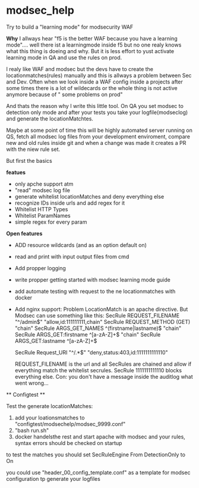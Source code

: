 # modsec_help
Try to build a "learning mode" for modsecurity WAF 

**Why**
I allways hear "f5 is the better WAF because you have a learning mode".... well there ist a learningmode inside f5 but no one realy knows what this thing is doeing and why.
But it is less effort to yust activate learning mode in QA and use the rules on prod.

I realy like WAF and modsec but the devs have to create the locationmatches(rules) manually and this is allways a problem between Sec and Dev.
Often when we look inside  a WAF config inside a projects after some times there is a lot of wildecards or the whole thing is not active anymore because of " some problems on prod"

And thats the reason why I write this little tool. On QA you set modsec to detection only mode and after your tests you take your logfile(modseclog) and generate the locationMatchtes.

Maybe at some point of time this will be highly automated server running on QS, fetch all modsec log files from your development enviroment, compare new and old rules inside git and when 
a change was made it creates a PR with the niew rule set.

But first the basics

**featues**
- only apche support atm
- "read" modsec log file
- generate whitelist locationMatches and deny everything else
- recognize IDs inside urls and add regex for it
- Whitelist HTTP Types
- Whitelist ParamNames
- simple regex for every param

**Open features**
- ADD resource wildcards (and as an option default on)
- read and print with input output files from cmd
- Add propper logging
- write propper getting started with modsec learning mode guide
- add automate testing with request to the ne locationmatches with docker
- Add nginx support:
Problem LocationMatch is an apache directive.
But Modsec can use something like this:
 	SecRule REQUEST_FILENAME "^/admin$" "allow,id:111111111,chain"
            SecRule REQUEST_METHOD (GET) "chain"
            SecRule ARGS_GET_NAMES ^(firstname|lastname)$ "chain"
            SecRule ARGS_GET:firstname ^[a-zA-Z]+$ "chain"
            SecRule ARGS_GET:lastname ^[a-zA-Z]+$

	SecRule Request_URI "^/.*$" "deny,status:403,id:1111111111110"

	REQUEST_FILENAME is the url and all SecRules are chained and allow if everything match the whitelist secrules.
	SecRule 1111111111110 blocks everything else. 
	Con: you don't have a message inside the auditlog what went wrong...

** Configtest **

Test the generate locationMatches:
1. add your loationsmatches to "configtest/modsechelp/modsec_9999.conf" 
2. "bash run.sh"
3. docker handelsthe rest and start apache with modsec and your rules, syntax errors should be checked on startup

to test the matches you should set SecRuleEngine From DetectionOnly to On 

you could use "header_00_config_template.conf" as a template for modsec configuration tp generate your logfiles 
